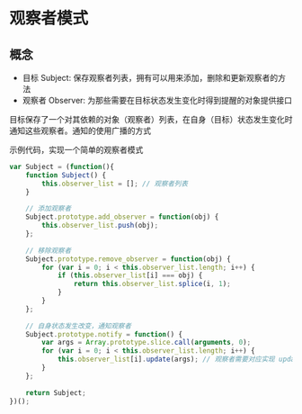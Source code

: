 # 观察者模式

## 概念

- 目标 Subject: 保存观察者列表，拥有可以用来添加，删除和更新观察者的方法
- 观察者 Observer: 为那些需要在目标状态发生变化时得到提醒的对象提供接口

目标保存了一个对其依赖的对象（观察者）列表，在自身（目标）状态发生变化时通知这些观察者。通知的使用广播的方式

示例代码，实现一个简单的观察者模式

```js
var Subject = (function(){
    function Subject() {
        this.observer_list = []; // 观察者列表
    }
    
    // 添加观察者
    Subject.prototype.add_observer = function(obj) {
        this.observer_list.push(obj);
    };
    
    // 移除观察者
    Subject.prototype.remove_observer = function(obj) {
        for (var i = 0; i < this.observer_list.length; i++) {
            if (this.observer_list[i] === obj) {
                return this.observer_list.splice(i, 1);
            }
        }
    };
    
    // 自身状态发生改变，通知观察者
    Subject.prototype.notify = function() {
        var args = Array.prototype.slice.call(arguments, 0);
        for (var i = 0; i < this.observer_list.length; i++) {
            this.observer_list[i].update(args); // 观察者需要对应实现 update 方法
        }
    };
    
    return Subject;
})();
```


